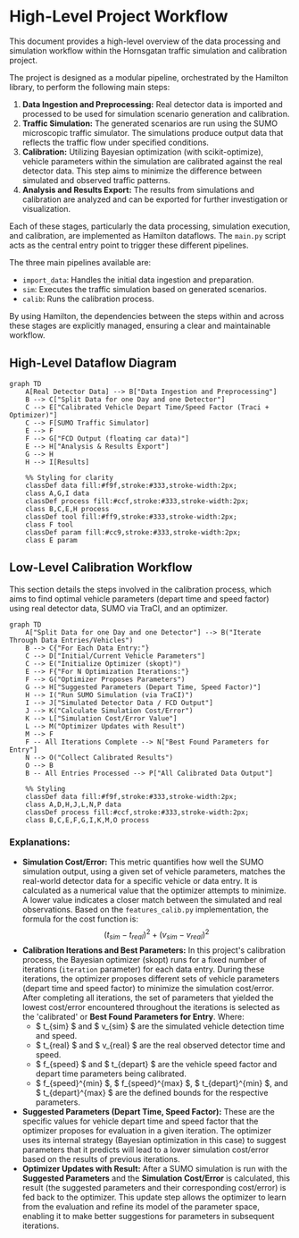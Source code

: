# High-Level Project Workflow

This document provides a high-level overview of the data processing and simulation workflow within the Hornsgatan traffic simulation and calibration project.

The project is designed as a modular pipeline, orchestrated by the Hamilton library, to perform the following main steps:

1.  **Data Ingestion and Preprocessing:** Real detector data is imported and processed to be used for simulation scenario generation and calibration.
2.  **Traffic Simulation:** The generated scenarios are run using the SUMO microscopic traffic simulator. The simulations produce output data that reflects the traffic flow under specified conditions.
3.  **Calibration:** Utilizing Bayesian optimization (with scikit-optimize), vehicle parameters within the simulation are calibrated against the real detector data. This step aims to minimize the difference between simulated and observed traffic patterns.
4.  **Analysis and Results Export:** The results from simulations and calibration are analyzed and can be exported for further investigation or visualization.

Each of these stages, particularly the data processing, simulation execution, and calibration, are implemented as Hamilton dataflows. The `main.py` script acts as the central entry point to trigger these different pipelines.

The three main pipelines available are:

-   `import_data`: Handles the initial data ingestion and preparation.
-   `sim`: Executes the traffic simulation based on generated scenarios.
-   `calib`: Runs the calibration process.

By using Hamilton, the dependencies between the steps within and across these stages are explicitly managed, ensuring a clear and maintainable workflow. 

## High-Level Dataflow Diagram

```mermaid
graph TD
    A[Real Detector Data] --> B["Data Ingestion and Preprocessing"]
    B --> C["Split Data for one Day and one Detector"]
    C --> E["Calibrated Vehicle Depart Time/Speed Factor (Traci + Optimizer)"]
    C --> F[SUMO Traffic Simulator]
    E --> F
    F --> G["FCD Output (floating car data)"]
    E --> H["Analysis & Results Export"]
    G --> H
    H --> I[Results]

    %% Styling for clarity
    classDef data fill:#f9f,stroke:#333,stroke-width:2px;
    class A,G,I data
    classDef process fill:#ccf,stroke:#333,stroke-width:2px;
    class B,C,E,H process
    classDef tool fill:#ff9,stroke:#333,stroke-width:2px;
    class F tool
    classDef param fill:#cc9,stroke:#333,stroke-width:2px;
    class E param
``` 

## Low-Level Calibration Workflow

This section details the steps involved in the calibration process, which aims to find optimal vehicle parameters (depart time and speed factor) using real detector data, SUMO via TraCI, and an optimizer.

```mermaid
graph TD
    A["Split Data for one Day and one Detector"] --> B("Iterate Through Data Entries/Vehicles")
    B --> C{"For Each Data Entry:"}
    C --> D["Initial/Current Vehicle Parameters"]
    C --> E("Initialize Optimizer (skopt)")
    E --> F{"For N Optimization Iterations:"}
    F --> G("Optimizer Proposes Parameters")
    G --> H["Suggested Parameters (Depart Time, Speed Factor)"]
    H --> I("Run SUMO Simulation (via TraCI)")
    I --> J["Simulated Detector Data / FCD Output"]
    J --> K("Calculate Simulation Cost/Error")
    K --> L["Simulation Cost/Error Value"]
    L --> M("Optimizer Updates with Result")
    M --> F
    F -- All Iterations Complete --> N["Best Found Parameters for Entry"]
    N --> O("Collect Calibrated Results")
    O --> B
    B -- All Entries Processed --> P["All Calibrated Data Output"]

    %% Styling
    classDef data fill:#f9f,stroke:#333,stroke-width:2px;
    class A,D,H,J,L,N,P data
    classDef process fill:#ccf,stroke:#333,stroke-width:2px;
    class B,C,E,F,G,I,K,M,O process
```

### Explanations:

*   **Simulation Cost/Error:** This metric quantifies how well the SUMO simulation output, using a given set of vehicle parameters, matches the real-world detector data for a specific vehicle or data entry. It is calculated as a numerical value that the optimizer attempts to minimize. A lower value indicates a closer match between the simulated and real observations. Based on the `features_calib.py` implementation, the formula for the cost function is:
    $$(t_{sim} - t_{real})^2 + (v_{sim} - v_{real})^2$$
*   **Calibration Iterations and Best Parameters:** In this project's calibration process, the Bayesian optimizer (skopt) runs for a fixed number of iterations (`iteration` parameter) for each data entry. During these iterations, the optimizer proposes different sets of vehicle parameters (depart time and speed factor) to minimize the simulation cost/error. After completing all iterations, the set of parameters that yielded the lowest cost/error encountered throughout the iterations is selected as the 'calibrated' or **Best Found Parameters for Entry**.
    Where:
    *   $ t_{sim} $ and $ v_{sim} $ are the simulated vehicle detection time and speed.
    *   $ t_{real} $ and $ v_{real} $ are the real observed detector time and speed.
    *   $ f_{speed} $ and $ t_{depart} $ are the vehicle speed factor and depart time parameters being calibrated.
    *   $ f_{speed}^{min} $, $ f_{speed}^{max} $, $ t_{depart}^{min} $, and $ t_{depart}^{max} $ are the defined bounds for the respective parameters.
*   **Suggested Parameters (Depart Time, Speed Factor):** These are the specific values for vehicle depart time and speed factor that the optimizer proposes for evaluation in a given iteration. The optimizer uses its internal strategy (Bayesian optimization in this case) to suggest parameters that it predicts will lead to a lower simulation cost/error based on the results of previous iterations.
*   **Optimizer Updates with Result:** After a SUMO simulation is run with the **Suggested Parameters** and the **Simulation Cost/Error** is calculated, this result (the suggested parameters and their corresponding cost/error) is fed back to the optimizer. This update step allows the optimizer to learn from the evaluation and refine its model of the parameter space, enabling it to make better suggestions for parameters in subsequent iterations.
